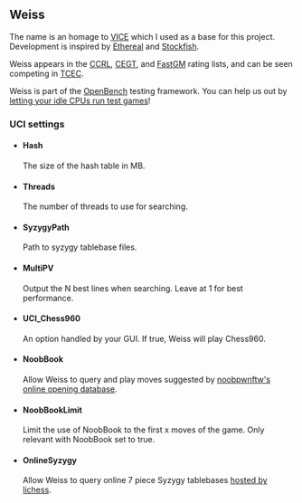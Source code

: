## Weiss
The name is an homage to [VICE](https://www.youtube.com/watch?v=bGAfaepBco4&list=PLZ1QII7yudbc-Ky058TEaOstZHVbT-2hg) which I used as a base for this project. Development is inspired by [Ethereal](https://github.com/AndyGrant/Ethereal) and [Stockfish](https://stockfishchess.org/).

Weiss appears in the [CCRL](https://ccrl.chessdom.com/ccrl/404/cgi/compare_engines.cgi?family=Weiss), [CEGT](http://www.cegt.net/40_4_Ratinglist/40_4_single/rangliste.html), and [FastGM](http://www.fastgm.de/60-0.60.html) rating lists, and can be seen competing in [TCEC](https://tcec-chess.com).

Weiss is part of the [OpenBench](http://chess.grantnet.us/index/) testing framework. You can help us out by [letting your idle CPUs run test games](https://github.com/AndyGrant/OpenBench/)!

### UCI settings

* #### Hash
  The size of the hash table in MB.

* #### Threads
  The number of threads to use for searching.

* #### SyzygyPath
  Path to syzygy tablebase files.

* #### MultiPV
  Output the N best lines when searching. Leave at 1 for best performance.

* #### UCI_Chess960
  An option handled by your GUI. If true, Weiss will play Chess960.

* #### NoobBook
  Allow Weiss to query and play moves suggested by [noobpwnftw's online opening database](https://www.chessdb.cn/queryc_en/).

* #### NoobBookLimit
  Limit the use of NoobBook to the first x moves of the game. Only relevant with NoobBook set to true.

* #### OnlineSyzygy
  Allow Weiss to query online 7 piece Syzygy tablebases [hosted by lichess](https://tablebase.lichess.ovh).

